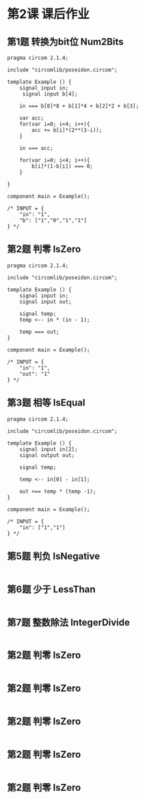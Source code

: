 # 第2课 课后作业


## 第1题 转换为bit位 Num2Bits

```
pragma circom 2.1.4;
 
include "circomlib/poseidon.circom";
 
template Example () {
    signal input in;
     signal input b[4];
 
    in === b[0]*8 + b[1]*4 + b[2]*2 + b[3];
 
    var acc;
    for(var i=0; i<4; i++){
        acc += b[i]*(2**(3-i));
    }
 
    in === acc;
 
    for(var i=0; i<4; i++){
        b[i]*(1-b[i]) === 0;
    }
 
}
 
component main = Example();
 
/* INPUT = {
    "in": "1",
    "b": ["1","0","1","1"]
} */

```






## 第2题 判零 IsZero
```
pragma circom 2.1.4;

include "circomlib/poseidon.circom";

template Example () {
    signal input in;
    signal input out;
    
    signal temp;
    temp <-- in * (in - 1);

    temp === out;
}

component main = Example();

/* INPUT = {
    "in": "1",
    "out": "1"
} */
```






## 第3题 相等 IsEqual
```
pragma circom 2.1.4;

include "circomlib/poseidon.circom";

template Example () {
    signal input in[2];
    signal output out;

    signal temp;

    temp <-- in[0] - in[1];
    
    out <== temp * (temp -1);
}

component main = Example();

/* INPUT = {
    "in": ["1","1"]
} */
```






## 第5题 判负 IsNegative
```

```






## 第6题 少于 LessThan
```

```






## 第7题 整数除法 IntegerDivide
```

```






## 第2题 判零 IsZero
```

```






## 第2题 判零 IsZero
```

```






## 第2题 判零 IsZero
```

```






## 第2题 判零 IsZero
```

```






## 第2题 判零 IsZero
```

```


